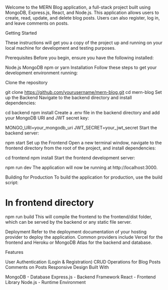 Welcome to the MERN Blog application, a full-stack project built using MongoDB, Express.js, React, and Node.js. This application allows users to create, read, update, and delete blog posts. Users can also register, log in, and leave comments on posts.

Getting Started

These instructions will get you a copy of the project up and running on your local machine for development and testing purposes.

Prerequisites
Before you begin, ensure you have the following installed:

Node.js
MongoDB
npm or yarn
Installation
Follow these steps to get your development environment running:

Clone the repository

git clone https://github.com/yourusername/mern-blog.git
cd mern-blog
Set up the Backend
Navigate to the backend directory and install dependencies:

cd backend
npm install
Create a .env file in the backend directory and add your MongoDB URI and JWT secret key:

MONGO_URI=your_mongodb_uri
JWT_SECRET=your_jwt_secret
Start the backend server:

npm start
Set up the Frontend
Open a new terminal window, navigate to the frontend directory from the root of the project, and install dependencies:

cd frontend
npm install
Start the frontend development server:

npm run dev
The application will now be running at http://localhost:3000.

Building for Production
To build the application for production, use the build script:

# In frontend directory

npm run build
This will compile the frontend to the frontend/dist folder, which can be served by the backend or any static file server.

Deployment
Refer to the deployment documentation of your hosting provider to deploy the application. Common providers include Vercel for the frontend and Heroku or MongoDB Atlas for the backend and database.

Features

User Authentication (Login & Registration)
CRUD Operations for Blog Posts
Comments on Posts
Responsive Design
Built With

MongoDB - Database
Express.js - Backend Framework
React - Frontend Library
Node.js - Runtime Environment
